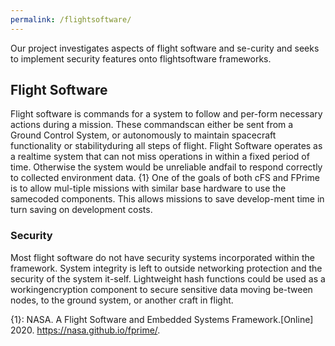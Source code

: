 ```yaml
---
permalink: /flightsoftware/
---
```


Our  project  investigates  aspects  of  flight  software  and  se-curity and seeks to implement security features onto flightsoftware frameworks.

## Flight Software
Flight software is commands for a system to follow and per-form necessary actions during a mission. These commandscan  either  be  sent  from  a  Ground  Control  System,  or  autonomously to maintain spacecraft functionality or stabilityduring all steps of flight. Flight Software operates as a realtime system that can not miss operations in within a fixed period of time. Otherwise the system would be unreliable andfail to respond correctly to collected environment data. \{1\} One of the goals of both cFS and FPrime is to allow mul-tiple missions with similar base hardware to use the samecoded  components.  This  allows  missions  to  save  develop-ment time in turn saving on development costs.

### Security
Most flight software do not have security systems incorporated within the framework. System integrity is left to outside networking protection and the security of the system it-self. Lightweight hash functions could be used as a workingencryption component to secure sensitive data moving be-tween nodes, to the ground system, or another craft in flight.

\{1\}: NASA. A Flight Software and Embedded Systems Framework.[Online] 2020. https://nasa.github.io/fprime/.
